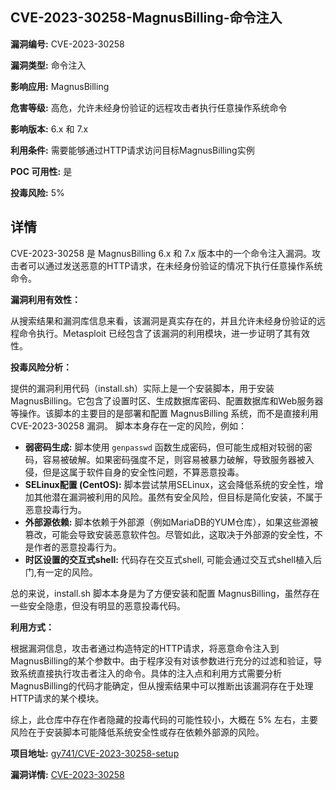 ## CVE-2023-30258-MagnusBilling-命令注入

**漏洞编号:** CVE-2023-30258

**漏洞类型:** 命令注入

**影响应用:** MagnusBilling

**危害等级:** 高危，允许未经身份验证的远程攻击者执行任意操作系统命令

**影响版本:** 6.x 和 7.x

**利用条件:** 需要能够通过HTTP请求访问目标MagnusBilling实例

**POC 可用性:** 是

**投毒风险:** 5%

## 详情

CVE-2023-30258 是 MagnusBilling 6.x 和 7.x 版本中的一个命令注入漏洞。攻击者可以通过发送恶意的HTTP请求，在未经身份验证的情况下执行任意操作系统命令。 

**漏洞利用有效性：**

从搜索结果和漏洞库信息来看，该漏洞是真实存在的，并且允许未经身份验证的远程命令执行。Metasploit 已经包含了该漏洞的利用模块，进一步证明了其有效性。

**投毒风险分析：**

提供的漏洞利用代码（install.sh）实际上是一个安装脚本，用于安装MagnusBilling。它包含了设置时区、生成数据库密码、配置数据库和Web服务器等操作。该脚本的主要目的是部署和配置 MagnusBilling 系统，而不是直接利用 CVE-2023-30258 漏洞。 脚本本身存在一定的风险，例如：

*   **弱密码生成:** 脚本使用 `genpasswd` 函数生成密码，但可能生成相对较弱的密码，容易被破解。如果密码强度不足，则容易被暴力破解，导致服务器被入侵，但是这属于软件自身的安全性问题，不算恶意投毒。
*   **SELinux配置 (CentOS):** 脚本尝试禁用SELinux，这会降低系统的安全性，增加其他潜在漏洞被利用的风险。虽然有安全风险，但目标是简化安装，不属于恶意投毒行为。
*   **外部源依赖:** 脚本依赖于外部源（例如MariaDB的YUM仓库），如果这些源被篡改，可能会导致安装恶意软件包。尽管如此，这取决于外部源的安全性，不是作者的恶意投毒行为。 
*   **时区设置的交互式shell:** 代码存在交互式shell, 可能会通过交互式shell植入后门,有一定的风险。

总的来说，install.sh 脚本本身是为了方便安装和配置 MagnusBilling，虽然存在一些安全隐患，但没有明显的恶意投毒代码。

**利用方式：**

根据漏洞信息，攻击者通过构造特定的HTTP请求，将恶意命令注入到MagnusBilling的某个参数中。由于程序没有对该参数进行充分的过滤和验证，导致系统直接执行攻击者注入的命令。具体的注入点和利用方式需要分析MagnusBilling的代码才能确定，但从搜索结果中可以推断出该漏洞存在于处理HTTP请求的某个模块。

综上，此仓库中存在作者隐藏的投毒代码的可能性较小，大概在 5% 左右，主要风险在于安装脚本可能降低系统安全性或存在依赖外部源的风险。

**项目地址:** [gy741/CVE-2023-30258-setup](https://github.com/gy741/CVE-2023-30258-setup)

**漏洞详情:** [CVE-2023-30258](https://nvd.nist.gov/vuln/detail/CVE-2023-30258)